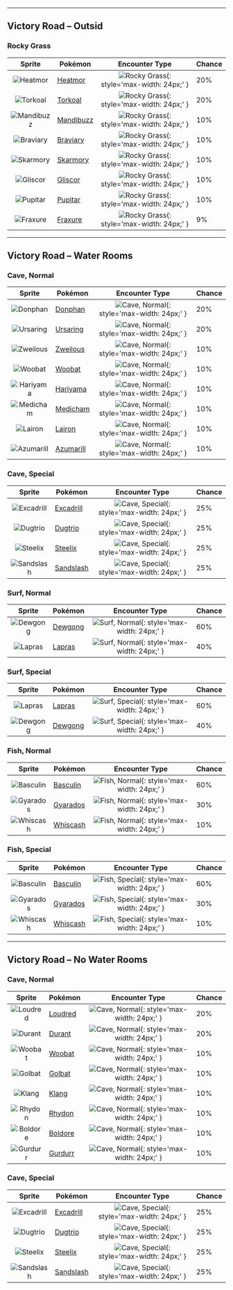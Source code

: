 

---

## Victory Road – Outsid

### Rocky Grass


| Sprite | Pokémon | Encounter Type | Chance |
| :---: | --- | :---: | --- |
| ![Heatmor](https://raw.githubusercontent.com/PokeAPI/sprites/master/sprites/pokemon/versions/generation-v/black-white/animated/631.gif) | [Heatmor](../pokemon/heatmor.md/) | ![Rocky Grass](../assets/encounter_types/rocky_grass.png){: style='max-width: 24px;' } | 20% |
| ![Torkoal](https://raw.githubusercontent.com/PokeAPI/sprites/master/sprites/pokemon/versions/generation-v/black-white/animated/324.gif) | [Torkoal](../pokemon/torkoal.md/) | ![Rocky Grass](../assets/encounter_types/rocky_grass.png){: style='max-width: 24px;' } | 20% |
| ![Mandibuzz](https://raw.githubusercontent.com/PokeAPI/sprites/master/sprites/pokemon/versions/generation-v/black-white/animated/630.gif) | [Mandibuzz](../pokemon/mandibuzz.md/) | ![Rocky Grass](../assets/encounter_types/rocky_grass.png){: style='max-width: 24px;' } | 10% |
| ![Braviary](https://raw.githubusercontent.com/PokeAPI/sprites/master/sprites/pokemon/versions/generation-v/black-white/animated/628.gif) | [Braviary](../pokemon/braviary.md/) | ![Rocky Grass](../assets/encounter_types/rocky_grass.png){: style='max-width: 24px;' } | 10% |
| ![Skarmory](https://raw.githubusercontent.com/PokeAPI/sprites/master/sprites/pokemon/versions/generation-v/black-white/animated/227.gif) | [Skarmory](../pokemon/skarmory.md/) | ![Rocky Grass](../assets/encounter_types/rocky_grass.png){: style='max-width: 24px;' } | 10% |
| ![Gliscor](https://raw.githubusercontent.com/PokeAPI/sprites/master/sprites/pokemon/versions/generation-v/black-white/animated/472.gif) | [Gliscor](../pokemon/gliscor.md/) | ![Rocky Grass](../assets/encounter_types/rocky_grass.png){: style='max-width: 24px;' } | 10% |
| ![Pupitar](https://raw.githubusercontent.com/PokeAPI/sprites/master/sprites/pokemon/versions/generation-v/black-white/animated/247.gif) | [Pupitar](../pokemon/pupitar.md/) | ![Rocky Grass](../assets/encounter_types/rocky_grass.png){: style='max-width: 24px;' } | 10% |
| ![Fraxure](https://raw.githubusercontent.com/PokeAPI/sprites/master/sprites/pokemon/versions/generation-v/black-white/animated/611.gif) | [Fraxure](../pokemon/fraxure.md/) | ![Rocky Grass](../assets/encounter_types/rocky_grass.png){: style='max-width: 24px;' } | 9%

---

## Victory Road – Water Rooms

### Cave, Normal


| Sprite | Pokémon | Encounter Type | Chance |
| :---: | --- | :---: | --- |
| ![Donphan](https://raw.githubusercontent.com/PokeAPI/sprites/master/sprites/pokemon/versions/generation-v/black-white/animated/232.gif) | [Donphan](../pokemon/donphan.md/) | ![Cave, Normal](../assets/encounter_types/cave_normal.png){: style='max-width: 24px;' } | 20% |
| ![Ursaring](https://raw.githubusercontent.com/PokeAPI/sprites/master/sprites/pokemon/versions/generation-v/black-white/animated/217.gif) | [Ursaring](../pokemon/ursaring.md/) | ![Cave, Normal](../assets/encounter_types/cave_normal.png){: style='max-width: 24px;' } | 20% |
| ![Zweilous](https://raw.githubusercontent.com/PokeAPI/sprites/master/sprites/pokemon/versions/generation-v/black-white/animated/634.gif) | [Zweilous](../pokemon/zweilous.md/) | ![Cave, Normal](../assets/encounter_types/cave_normal.png){: style='max-width: 24px;' } | 10% |
| ![Woobat](https://raw.githubusercontent.com/PokeAPI/sprites/master/sprites/pokemon/versions/generation-v/black-white/animated/527.gif) | [Woobat](../pokemon/woobat.md/) | ![Cave, Normal](../assets/encounter_types/cave_normal.png){: style='max-width: 24px;' } | 10% |
| ![Hariyama](https://raw.githubusercontent.com/PokeAPI/sprites/master/sprites/pokemon/versions/generation-v/black-white/animated/297.gif) | [Hariyama](../pokemon/hariyama.md/) | ![Cave, Normal](../assets/encounter_types/cave_normal.png){: style='max-width: 24px;' } | 10% |
| ![Medicham](https://raw.githubusercontent.com/PokeAPI/sprites/master/sprites/pokemon/versions/generation-v/black-white/animated/308.gif) | [Medicham](../pokemon/medicham.md/) | ![Cave, Normal](../assets/encounter_types/cave_normal.png){: style='max-width: 24px;' } | 10% |
| ![Lairon](https://raw.githubusercontent.com/PokeAPI/sprites/master/sprites/pokemon/versions/generation-v/black-white/animated/305.gif) | [Lairon](../pokemon/lairon.md/) | ![Cave, Normal](../assets/encounter_types/cave_normal.png){: style='max-width: 24px;' } | 10% |
| ![Azumarill](https://raw.githubusercontent.com/PokeAPI/sprites/master/sprites/pokemon/versions/generation-v/black-white/animated/184.gif) | [Azumarill](../pokemon/azumarill.md/) | ![Cave, Normal](../assets/encounter_types/cave_normal.png){: style='max-width: 24px;' } | 10%

### Cave, Special


| Sprite | Pokémon | Encounter Type | Chance |
| :---: | --- | :---: | --- |
| ![Excadrill](https://raw.githubusercontent.com/PokeAPI/sprites/master/sprites/pokemon/versions/generation-v/black-white/animated/530.gif) | [Excadrill](../pokemon/excadrill.md/) | ![Cave, Special](../assets/encounter_types/cave_special.png){: style='max-width: 24px;' } | 25% |
| ![Dugtrio](https://raw.githubusercontent.com/PokeAPI/sprites/master/sprites/pokemon/versions/generation-v/black-white/animated/51.gif) | [Dugtrio](../pokemon/dugtrio.md/) | ![Cave, Special](../assets/encounter_types/cave_special.png){: style='max-width: 24px;' } | 25% |
| ![Steelix](https://raw.githubusercontent.com/PokeAPI/sprites/master/sprites/pokemon/versions/generation-v/black-white/animated/208.gif) | [Steelix](../pokemon/steelix.md/) | ![Cave, Special](../assets/encounter_types/cave_special.png){: style='max-width: 24px;' } | 25% |
| ![Sandslash](https://raw.githubusercontent.com/PokeAPI/sprites/master/sprites/pokemon/versions/generation-v/black-white/animated/28.gif) | [Sandslash](../pokemon/sandslash.md/) | ![Cave, Special](../assets/encounter_types/cave_special.png){: style='max-width: 24px;' } | 25%

### Surf, Normal


| Sprite | Pokémon | Encounter Type | Chance |
| :---: | --- | :---: | --- |
| ![Dewgong](https://raw.githubusercontent.com/PokeAPI/sprites/master/sprites/pokemon/versions/generation-v/black-white/animated/87.gif) | [Dewgong](../pokemon/dewgong.md/) | ![Surf, Normal](../assets/encounter_types/surf_normal.png){: style='max-width: 24px;' } | 60% |
| ![Lapras](https://raw.githubusercontent.com/PokeAPI/sprites/master/sprites/pokemon/versions/generation-v/black-white/animated/131.gif) | [Lapras](../pokemon/lapras.md/) | ![Surf, Normal](../assets/encounter_types/surf_normal.png){: style='max-width: 24px;' } | 40%

### Surf, Special


| Sprite | Pokémon | Encounter Type | Chance |
| :---: | --- | :---: | --- |
| ![Lapras](https://raw.githubusercontent.com/PokeAPI/sprites/master/sprites/pokemon/versions/generation-v/black-white/animated/131.gif) | [Lapras](../pokemon/lapras.md/) | ![Surf, Special](../assets/encounter_types/surf_special.png){: style='max-width: 24px;' } | 60% |
| ![Dewgong](https://raw.githubusercontent.com/PokeAPI/sprites/master/sprites/pokemon/versions/generation-v/black-white/animated/87.gif) | [Dewgong](../pokemon/dewgong.md/) | ![Surf, Special](../assets/encounter_types/surf_special.png){: style='max-width: 24px;' } | 40%

### Fish, Normal


| Sprite | Pokémon | Encounter Type | Chance |
| :---: | --- | :---: | --- |
| ![Basculin]() | [Basculin](../pokemon/basculin.md/) | ![Fish, Normal](../assets/encounter_types/fish_normal.png){: style='max-width: 24px;' } | 60% |
| ![Gyarados](https://raw.githubusercontent.com/PokeAPI/sprites/master/sprites/pokemon/versions/generation-v/black-white/animated/130.gif) | [Gyarados](../pokemon/gyarados.md/) | ![Fish, Normal](../assets/encounter_types/fish_normal.png){: style='max-width: 24px;' } | 30% |
| ![Whiscash](https://raw.githubusercontent.com/PokeAPI/sprites/master/sprites/pokemon/versions/generation-v/black-white/animated/340.gif) | [Whiscash](../pokemon/whiscash.md/) | ![Fish, Normal](../assets/encounter_types/fish_normal.png){: style='max-width: 24px;' } | 10%

### Fish, Special


| Sprite | Pokémon | Encounter Type | Chance |
| :---: | --- | :---: | --- |
| ![Basculin]() | [Basculin](../pokemon/basculin.md/) | ![Fish, Special](../assets/encounter_types/fish_special.png){: style='max-width: 24px;' } | 60% |
| ![Gyarados](https://raw.githubusercontent.com/PokeAPI/sprites/master/sprites/pokemon/versions/generation-v/black-white/animated/130.gif) | [Gyarados](../pokemon/gyarados.md/) | ![Fish, Special](../assets/encounter_types/fish_special.png){: style='max-width: 24px;' } | 30% |
| ![Whiscash](https://raw.githubusercontent.com/PokeAPI/sprites/master/sprites/pokemon/versions/generation-v/black-white/animated/340.gif) | [Whiscash](../pokemon/whiscash.md/) | ![Fish, Special](../assets/encounter_types/fish_special.png){: style='max-width: 24px;' } | 10%

---

## Victory Road – No Water Rooms

### Cave, Normal


| Sprite | Pokémon | Encounter Type | Chance |
| :---: | --- | :---: | --- |
| ![Loudred](https://raw.githubusercontent.com/PokeAPI/sprites/master/sprites/pokemon/versions/generation-v/black-white/animated/294.gif) | [Loudred](../pokemon/loudred.md/) | ![Cave, Normal](../assets/encounter_types/cave_normal.png){: style='max-width: 24px;' } | 20% |
| ![Durant](https://raw.githubusercontent.com/PokeAPI/sprites/master/sprites/pokemon/versions/generation-v/black-white/animated/632.gif) | [Durant](../pokemon/durant.md/) | ![Cave, Normal](../assets/encounter_types/cave_normal.png){: style='max-width: 24px;' } | 20% |
| ![Woobat](https://raw.githubusercontent.com/PokeAPI/sprites/master/sprites/pokemon/versions/generation-v/black-white/animated/527.gif) | [Woobat](../pokemon/woobat.md/) | ![Cave, Normal](../assets/encounter_types/cave_normal.png){: style='max-width: 24px;' } | 10% |
| ![Golbat](https://raw.githubusercontent.com/PokeAPI/sprites/master/sprites/pokemon/versions/generation-v/black-white/animated/42.gif) | [Golbat](../pokemon/golbat.md/) | ![Cave, Normal](../assets/encounter_types/cave_normal.png){: style='max-width: 24px;' } | 10% |
| ![Klang](https://raw.githubusercontent.com/PokeAPI/sprites/master/sprites/pokemon/versions/generation-v/black-white/animated/600.gif) | [Klang](../pokemon/klang.md/) | ![Cave, Normal](../assets/encounter_types/cave_normal.png){: style='max-width: 24px;' } | 10% |
| ![Rhydon](https://raw.githubusercontent.com/PokeAPI/sprites/master/sprites/pokemon/versions/generation-v/black-white/animated/112.gif) | [Rhydon](../pokemon/rhydon.md/) | ![Cave, Normal](../assets/encounter_types/cave_normal.png){: style='max-width: 24px;' } | 10% |
| ![Boldore](https://raw.githubusercontent.com/PokeAPI/sprites/master/sprites/pokemon/versions/generation-v/black-white/animated/525.gif) | [Boldore](../pokemon/boldore.md/) | ![Cave, Normal](../assets/encounter_types/cave_normal.png){: style='max-width: 24px;' } | 10% |
| ![Gurdurr](https://raw.githubusercontent.com/PokeAPI/sprites/master/sprites/pokemon/versions/generation-v/black-white/animated/533.gif) | [Gurdurr](../pokemon/gurdurr.md/) | ![Cave, Normal](../assets/encounter_types/cave_normal.png){: style='max-width: 24px;' } | 10%

### Cave, Special


| Sprite | Pokémon | Encounter Type | Chance |
| :---: | --- | :---: | --- |
| ![Excadrill](https://raw.githubusercontent.com/PokeAPI/sprites/master/sprites/pokemon/versions/generation-v/black-white/animated/530.gif) | [Excadrill](../pokemon/excadrill.md/) | ![Cave, Special](../assets/encounter_types/cave_special.png){: style='max-width: 24px;' } | 25% |
| ![Dugtrio](https://raw.githubusercontent.com/PokeAPI/sprites/master/sprites/pokemon/versions/generation-v/black-white/animated/51.gif) | [Dugtrio](../pokemon/dugtrio.md/) | ![Cave, Special](../assets/encounter_types/cave_special.png){: style='max-width: 24px;' } | 25% |
| ![Steelix](https://raw.githubusercontent.com/PokeAPI/sprites/master/sprites/pokemon/versions/generation-v/black-white/animated/208.gif) | [Steelix](../pokemon/steelix.md/) | ![Cave, Special](../assets/encounter_types/cave_special.png){: style='max-width: 24px;' } | 25% |
| ![Sandslash](https://raw.githubusercontent.com/PokeAPI/sprites/master/sprites/pokemon/versions/generation-v/black-white/animated/28.gif) | [Sandslash](../pokemon/sandslash.md/) | ![Cave, Special](../assets/encounter_types/cave_special.png){: style='max-width: 24px;' } | 25% |
